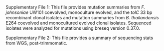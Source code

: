 Supplementary File 1: This file provides mutation summaries from *F. johnsoniae* UW101 coevolved, monoculture evolved, and the *tolC* 33 bp recombinant clonal isolates and mutation summaries from *B. thailandensis* E264 coevolved and monocultured evolved clonal isolates. Sequenced isolates were analyzed for mutations using breseq version 0.37.0. 

Supplementary File 2: This file provides a summary of sequencing stats from WGS, post-trimmomatic. 
